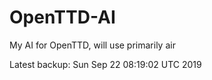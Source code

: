# OpenTTD-AI
My AI for OpenTTD, will use primarily air

Latest backup: Sun Sep 22 08:19:02 UTC 2019

